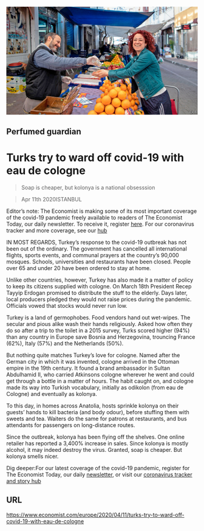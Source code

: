 ![](./images/20200411_EUP001_0.jpg)

## Perfumed guardian

# Turks try to ward off covid-19 with eau de cologne

> Soap is cheaper, but kolonya is a national obsesssion

> Apr 11th 2020ISTANBUL

Editor’s note: The Economist is making some of its most important coverage of the covid-19 pandemic freely available to readers of The Economist Today, our daily newsletter. To receive it, register [here](https://www.economist.com//newslettersignup). For our coronavirus tracker and more coverage, see our [hub](https://www.economist.com//coronavirus)

IN MOST REGARDS, Turkey’s response to the covid-19 outbreak has not been out of the ordinary. The government has cancelled all international flights, sports events, and communal prayers at the country’s 90,000 mosques. Schools, universities and restaurants have been closed. People over 65 and under 20 have been ordered to stay at home.

Unlike other countries, however, Turkey has also made it a matter of policy to keep its citizens supplied with cologne. On March 18th President Recep Tayyip Erdogan promised to distribute the stuff to the elderly. Days later, local producers pledged they would not raise prices during the pandemic. Officials vowed that stocks would never run low.

Turkey is a land of germophobes. Food vendors hand out wet-wipes. The secular and pious alike wash their hands religiously. Asked how often they do so after a trip to the toilet in a 2015 survey, Turks scored higher (94%) than any country in Europe save Bosnia and Herzegovina, trouncing France (62%), Italy (57%) and the Netherlands (50%).

But nothing quite matches Turkey’s love for cologne. Named after the German city in which it was invented, cologne arrived in the Ottoman empire in the 19th century. It found a brand ambassador in Sultan Abdulhamid II, who carried Atkinsons cologne wherever he went and could get through a bottle in a matter of hours. The habit caught on, and cologne made its way into Turkish vocabulary, initially as odikolon (from eau de Cologne) and eventually as kolonya.

To this day, in homes across Anatolia, hosts sprinkle kolonya on their guests’ hands to kill bacteria (and body odour), before stuffing them with sweets and tea. Waiters do the same for patrons at restaurants, and bus attendants for passengers on long-distance routes.

Since the outbreak, kolonya has been flying off the shelves. One online retailer has reported a 3,400% increase in sales. Since kolonya is mostly alcohol, it may indeed destroy the virus. Granted, soap is cheaper. But kolonya smells nicer.

Dig deeper:For our latest coverage of the covid-19 pandemic, register for The Economist Today, our daily [newsletter](https://www.economist.com//newslettersignup), or visit our [coronavirus tracker and story hub](https://www.economist.com//coronavirus)

## URL

https://www.economist.com/europe/2020/04/11/turks-try-to-ward-off-covid-19-with-eau-de-cologne

